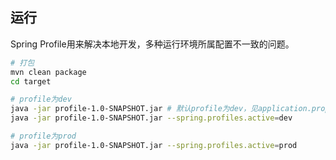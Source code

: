## 运行

Spring Profile用来解决本地开发，多种运行环境所属配置不一致的问题。

```bash
# 打包
mvn clean package
cd target

# profile为dev
java -jar profile-1.0-SNAPSHOT.jar # 默认profile为dev，见application.properties中的配置项spring.profiles.active
java -jar profile-1.0-SNAPSHOT.jar --spring.profiles.active=dev

# profile为prod
java -jar profile-1.0-SNAPSHOT.jar --spring.profiles.active=prod
```